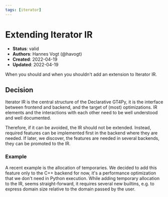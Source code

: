 ```yaml
---
tags: [iterator]
---
```


# Extending Iterator IR

- **Status**: valid
- **Authors**: Hannes Vogt (@havogt)
- **Created**: 2022-04-19
- **Updated**: 2022-04-19

When you should and when you shouldn't add an extension to Iterator IR.


## Decision

Iterator IR is the central structure of the Declarative GT4Py, it is the interface between frontend and backend, and the target of (most) optimizations.
IR elements and the interactions with each other need to be well understood and well documented.

Therefore, if it can be avoided, the IR should not be extended. Instead, required features can be implemented first in the backend where they are needed. If later, we discover, the features are needed in several backends, they can be promoted to the IR.

### Example 

A recent example is the allocation of temporaries. We decided to add this feature only to the C++ backend for now, it's a performance optimization that we don't need in Python execution. While adding temporary allocation to the IR, seems straight-forward, it requires several new builtins, e.g. to express domain size relative to the domain passed by the user.
